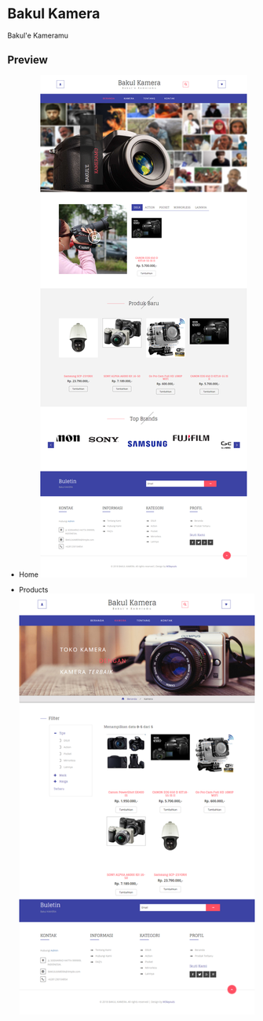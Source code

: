 # Bakul Kamera
Bakul'e Kameramu

## Preview
- Home
![home](web_kamera_home.png)

- Products
![products](web_kamera_products.png)